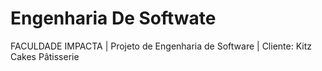 # Engenharia De Softwate
FACULDADE IMPACTA | 
Projeto de Engenharia de Software | 
Cliente: Kitz Cakes Pâtisserie


